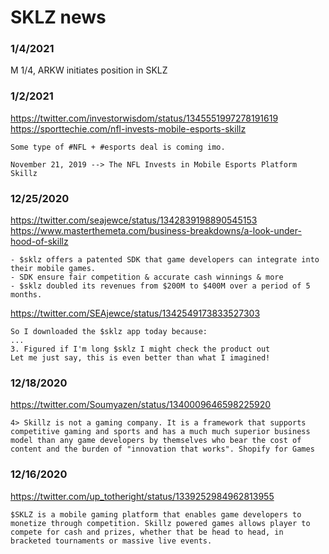# SKLZ news


### 1/4/2021
M 1/4, ARKW initiates position in SKLZ


### 1/2/2021
https://twitter.com/investorwisdom/status/1345551997278191619
https://sporttechie.com/nfl-invests-mobile-esports-skillz
```
Some type of #NFL + #esports deal is coming imo.

November 21, 2019 --> The NFL Invests in Mobile Esports Platform Skillz
```


### 12/25/2020
https://twitter.com/seajewce/status/1342839198890545153
https://www.masterthemeta.com/business-breakdowns/a-look-under-hood-of-skillz
```
- $sklz offers a patented SDK that game developers can integrate into their mobile games.
- SDK ensure fair competition & accurate cash winnings & more
- $sklz doubled its revenues from $200M to $400M over a period of 5 months.
```

https://twitter.com/SEAjewce/status/1342549173833527303
```
So I downloaded the $sklz app today because:
...
3. Figured if I'm long $sklz I might check the product out
Let me just say, this is even better than what I imagined!
```


### 12/18/2020
https://twitter.com/Soumyazen/status/1340009646598225920
```
4> Skillz is not a gaming company. It is a framework that supports competitive gaming and sports and has a much much superior business model than any game developers by themselves who bear the cost of content and the burden of "innovation that works". Shopify for Games
```


### 12/16/2020
https://twitter.com/up_totheright/status/1339252984962813955
```
$SKLZ is a mobile gaming platform that enables game developers to monetize through competition. Skillz powered games allows player to compete for cash and prizes, whether that be head to head, in bracketed tournaments or massive live events.
```
